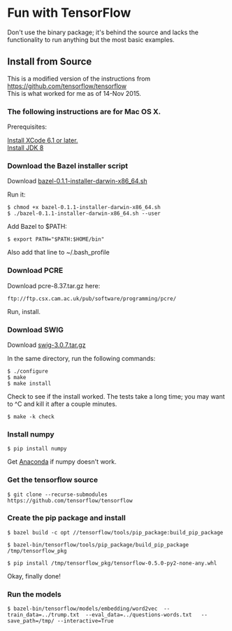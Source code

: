 # Fun with TensorFlow

Don't use the binary package; it's behind the source and lacks the functionality to run anything but the most basic examples.

## Install from Source

This is a modified version of the instructions from https://github.com/tensorflow/tensorflow<br>
This is what worked for me as of 14-Nov 2015.

### The following instructions are for Mac OS X.

Prerequisites:

[Install XCode 6.1 or later.](https://developer.apple.com/xcode/downloads/)<br>
[Install JDK 8](http://www.oracle.com/technetwork/java/javase/downloads/jdk8-downloads-2133151.html)

### Download the Bazel installer script

Download [bazel-0.1.1-installer-darwin-x86_64.sh](https://github.com/bazelbuild/bazel/releases)

Run it:
```
$ chmod +x bazel-0.1.1-installer-darwin-x86_64.sh
$ ./bazel-0.1.1-installer-darwin-x86_64.sh --user
```

Add Bazel to $PATH:
```
$ export PATH="$PATH:$HOME/bin"
```
Also add that line to ~/.bash_profile

### Download PCRE

Download pcre-8.37.tar.gz here:
```
ftp://ftp.csx.cam.ac.uk/pub/software/programming/pcre/
```
Run, install.

### Download SWIG

Download [swig-3.0.7.tar.gz](http://sourceforge.net/projects/swig/files/swig/swig-3.0.7/)

In the same directory, run the following commands:

```
$ ./configure
$ make
$ make install
```

Check to see if the install worked. The tests take a long time; you may want to ^C and kill it after a couple minutes.

```
$ make -k check
```

### Install numpy

```
$ pip install numpy
```
Get [Anaconda](https://www.continuum.io/downloads) if numpy doesn't work.

### Get the tensorflow source
```
$ git clone --recurse-submodules https://github.com/tensorflow/tensorflow
```

### Create the pip package and install

```
$ bazel build -c opt //tensorflow/tools/pip_package:build_pip_package

$ bazel-bin/tensorflow/tools/pip_package/build_pip_package /tmp/tensorflow_pkg

$ pip install /tmp/tensorflow_pkg/tensorflow-0.5.0-py2-none-any.whl
```

Okay, finally done!

### Run the models

```
$ bazel-bin/tensorflow/models/embedding/word2vec  --train_data=../trump.txt  --eval_data=../questions-words.txt   --save_path=/tmp/ --interactive=True
```
